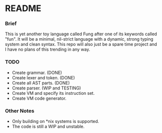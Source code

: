 # README

### Brief
This is yet another toy language called Fung after one of its keywords called "fun". It will be a minimal, nil-strict language with a dynamic, strong typing system and clean syntax. This repo will also just be a spare time project and I have no plans of this trending in any way.

### TODO
 - Create grammar. (DONE)
 - Create lexer and token. (DONE)
 - Create all AST parts. (DONE)
 - Create parser. (WIP and TESTING)
 - Create VM and specify its instruction set.
 - Create VM code generator.

### Other Notes
 - Only building on *nix systems is supported.
 - The code is still a WIP and unstable.
